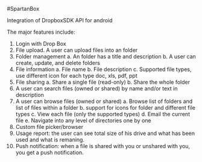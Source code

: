 #SpartanBox

Integration of DropboxSDK API for android

The major features include:

1. Login with Drop Box
2. File upload. A user can upload files into an folder
3. Folder management 
      a. An folder has a title and description
      b. A user can create, update, and delete folders
4. File information
      a. File name
      b. File description
      c. Supported file types, use different icon for each type doc, xls, pdf, ppt
5. File sharing
      a. Share a single file (read-only)
      b. Share the whole folder
6. A user can search files (owned or shared) by name and/or text in description
7. A user can browse files (owned or shared)
      a. Browse list of folders and list of files within a folder
      b. support for icons for folder and different file types
      c. View each file (only the supported types)
      d. Email the current file
      e. Navigate into any level of directories one by one
8. Custom file picker/browser
9. Usage report: the user can see total size of his drive and what has been used and what is remaning.
10. Push notification: when a file is shared with you or unshared with you, you get a push notification.
